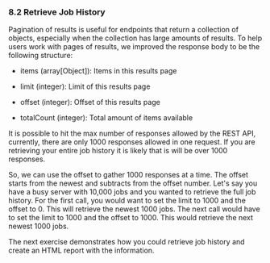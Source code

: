 ### 8.2 Retrieve Job History

Pagination of results is useful for endpoints that return a collection
of objects, especially when the collection has large amounts of results.
To help users work with pages of results, we improved the response body
to be the following structure:

-   items (array\[Object\]): Items in this results page

-   limit (integer): Limit of this results page

-   offset (integer): Offset of this results page

-   totalCount (integer): Total amount of items available

It is possible to hit the max number of responses allowed by the REST
API, currently, there are only 1000 responses allowed in one request. If
you are retrieving your entire job history it is likely that is will be
over 1000 responses.

So, we can use the offset to gather 1000 responses at a time. The offset
starts from the newest and subtracts from the offset number. Let\'s say
you have a busy server with 10,000 jobs and you wanted to retrieve the
full job history. For the first call, you would want to set the limit to
1000 and the offset to 0. This will retrieve the newest 1000 jobs. The
next call would have to set the limit to 1000 and the offset to 1000.
This would retrieve the next newest 1000 jobs.

The next exercise demonstrates how you could retrieve job history and
create an HTML report with the information.
